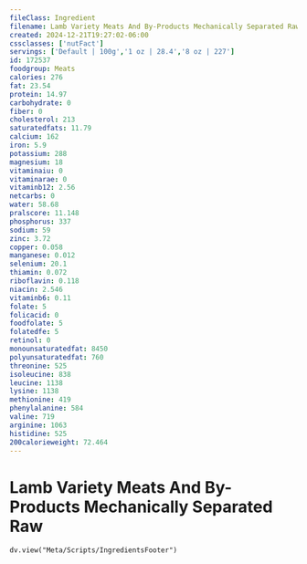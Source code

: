 ```yaml
---
fileClass: Ingredient
filename: Lamb Variety Meats And By-Products Mechanically Separated Raw
created: 2024-12-21T19:27:02-06:00
cssclasses: ['nutFact']
servings: ['Default | 100g','1 oz | 28.4','8 oz | 227']
id: 172537
foodgroup: Meats
calories: 276
fat: 23.54
protein: 14.97
carbohydrate: 0
fiber: 0
cholesterol: 213
saturatedfats: 11.79
calcium: 162
iron: 5.9
potassium: 288
magnesium: 18
vitaminaiu: 0
vitaminarae: 0
vitaminb12: 2.56
netcarbs: 0
water: 58.68
pralscore: 11.148
phosphorus: 337
sodium: 59
zinc: 3.72
copper: 0.058
manganese: 0.012
selenium: 20.1
thiamin: 0.072
riboflavin: 0.118
niacin: 2.546
vitaminb6: 0.11
folate: 5
folicacid: 0
foodfolate: 5
folatedfe: 5
retinol: 0
monounsaturatedfat: 8450
polyunsaturatedfat: 760
threonine: 525
isoleucine: 838
leucine: 1138
lysine: 1138
methionine: 419
phenylalanine: 584
valine: 719
arginine: 1063
histidine: 525
200calorieweight: 72.464
---
```


# Lamb Variety Meats And By-Products Mechanically Separated Raw

```dataviewjs
dv.view("Meta/Scripts/IngredientsFooter")
```
